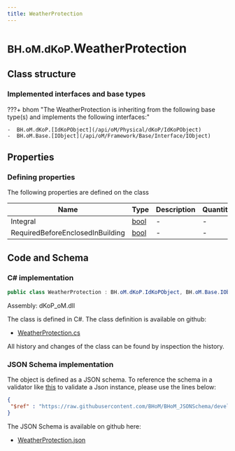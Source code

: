 ```yaml
---
title: WeatherProtection
---
```


# <small>BH.oM.dKoP.</small>**WeatherProtection**



## Class structure

### Implemented interfaces and base types

???+ bhom "The WeatherProtection is inheriting from the following base type(s) and implements the following interfaces:"

    -  BH.oM.dKoP.[IdKoPObject](/api/oM/Physical/dKoP/IdKoPObject)
    -  BH.oM.Base.[IObject](/api/oM/Framework/Base/Interface/IObject)


## Properties



### Defining properties

The following properties are defined on the class

| Name             | Type             | Description      | Quantity         |
|------------------|------------------|------------------|------------------|
| Integral | [bool](https://learn.microsoft.com/en-us/dotnet/api/System.Boolean?view=netstandard-2.0) | - | - |
| RequiredBeforeEnclosedInBuilding | [bool](https://learn.microsoft.com/en-us/dotnet/api/System.Boolean?view=netstandard-2.0) | - | - |


## Code and Schema

### C# implementation

``` C# title="C#"
public class WeatherProtection : BH.oM.dKoP.IdKoPObject, BH.oM.Base.IObject
```

Assembly: dKoP_oM.dll

The class is defined in C#. The class definition is available on github:

- [WeatherProtection.cs](https://github.com/BHoM/dKoP_Toolkit/blob/develop/dKoP_oM/Assembly\WeatherProtection.cs)

All history and changes of the class can be found by inspection the history.
### JSON Schema implementation

The object is defined as a JSON schema. To reference the schema in a validator like [this](https://www.jsonschemavalidator.net/) to validate a Json instance, please use the lines below:

``` json title="JSON Schema"
{
 "$ref" : "https://raw.githubusercontent.com/BHoM/BHoM_JSONSchema/develop/dKoP_oM/WeatherProtection.json"
}
```

The JSON Schema is available on github here:

- [WeatherProtection.json](https://github.com/BHoM/BHoM_JSONSchema/blob/develop/dKoP_oM/WeatherProtection.json)
